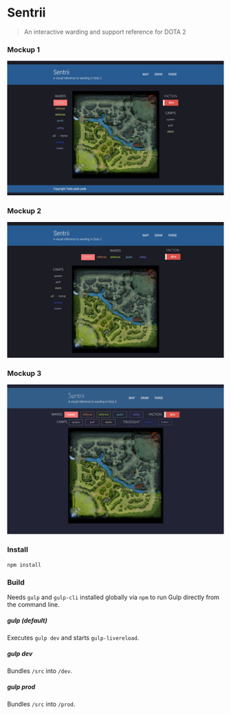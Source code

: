 # Sentrii
>An interactive warding and support reference for DOTA 2

### Mockup 1
![Sentrii Mockup 1](./wireframes/mockup_5.png "Sentrii Mockup")

### Mockup 2
![Sentrii Mockup 2](./wireframes/mockup_4.png "Sentrii Mockup")

### Mockup 3
![Sentrii Mockup 3](./wireframes/mockup_3.png "Sentrii Mockup")

### Install
`npm install`

### Build
Needs `gulp` and `gulp-cli` installed globally via `npm` to run Gulp directly from the command line.

##### gulp (default)
Executes `gulp dev` and starts `gulp-livereload`.

##### gulp dev
Bundles `/src` into `/dev`.

##### gulp prod
Bundles `/src` into `/prod`.
